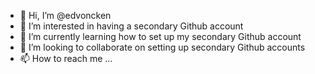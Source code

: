 - 👋 Hi, I’m @edvoncken
- 👀 I’m interested in having a secondary Github account
- 🌱 I’m currently learning how to set up my secondary Github account
- 💞️ I’m looking to collaborate on setting up secondary Github accounts
- 📫 How to reach me ...

<!---
edvoncken/edvoncken is a ✨ special ✨ repository because its `README.md` (this file) appears on your GitHub profile.
You can click the Preview link to take a look at your changes.
--->
